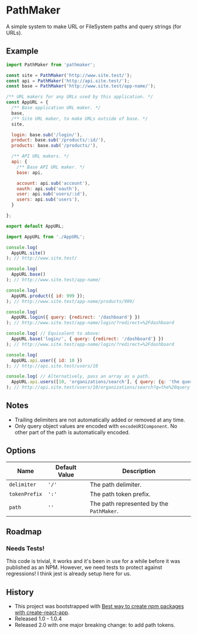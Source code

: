# PathMaker

A simple system to make URL or FileSystem paths and query strings (for URLs).

## Example

```js
import PathMaker from 'pathmaker';

const site = PathMaker('http://www.site.test/');
const api = PathMaker('http://api.site.test/');
const base = PathMaker('http://www.site.test/app-name/');

/** URL makers for any URLs used by this application. */
const AppURL = {
  /** Base application URL maker. */
  base,
  /** Site URL maker, to make URLs outside of base. */
  site,

  login: base.sub('/login/'),
  product: base.sub('/products/:id/'),
  products: base.sub('/products/'),

  /** API URL makers. */
  api: {
    /** Base API URL maker. */
    base: api,

    account: api.sub('account'),
    oauth: api.sub('oauth'),
    user: api.sub('users/:id'),
    users: api.sub('users'),
  }

};

export default AppURL;
```

```js
import AppURL from './AppURL';

console.log(
  AppURL.site()
); // http://www.site.test/

console.log(
  AppURL.base()
); // http://www.site.test/app-name/

console.log(
  AppURL.product({ id: 999 });
); // http://www.site.test/app-name/products/999/

console.log(
  AppURL.login({ query: {redirect: '/dashboard'} })
); // http://www.site.test/app-name/login/?redirect=%2Fdashboard

console.log( // Equivalent to above:
  AppURL.base('login/', { query: {redirect: '/dashboard'} })
); // http://www.site.test/app-name/login/?redirect=%2Fdashboard

console.log(
  AppURL.api.user({ id: 10 })
); // http://api.site.test/users/10

console.log( // Alternatively, pass an array as a path.
  AppURL.api.users([10, 'organizations/search'], { query: {q: 'the query'} })
); // http://api.site.test/users/10/organizations/search?q=the%20query

```

## Notes

- Trailing delimiters are not automatically added or removed at any time.
- Only query object values are encoded with `encodeURIComponent`. No other 
part of the path is automatically encoded.


## Options

| Name | Default Value | Description |
| ---- | ------------- | ----------- |
| `delimiter` | `'/'` | The path delimiter. |
| `tokenPrefix` | `':'` | The path token prefix. |
| `path` | `''` | The path represented by the `PathMaker`. |

## Roadmap

### Needs Tests!

This code is trivial, it works and it's been in use for a while before it was 
published as an NPM. However, we need tests to protect against regressions! 
I think jest is already setup here for us.

## History

* This project was bootstrapped with [Best way to create npm packages with create-react-app](https://medium.com/@lokhmakov/best-way-to-create-npm-packages-with-create-react-app-b24dd449c354).
* Released 1.0 - 1.0.4
* Released 2.0 with one major breaking change: to add path tokens.

